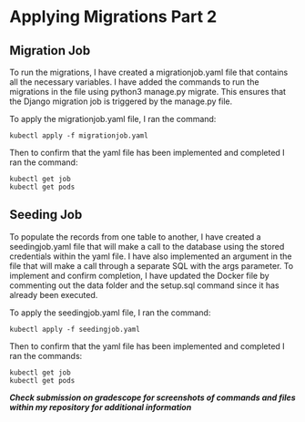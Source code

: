 # Applying Migrations Part 2

## Migration Job
To run the migrations, I have created a migrationjob.yaml file that contains all the necessary variables. I have added the commands to run the migrations in the file using python3 manage.py migrate. This ensures that the Django migration job is triggered by the manage.py file.

To apply the migrationjob.yaml file, I ran the command:
```
kubectl apply -f migrationjob.yaml
```

Then to confirm that the yaml file has been implemented and completed I ran the command:
```
kubectl get job
kubectl get pods
```

## Seeding Job
To populate the records from one table to another, I have created a seedingjob.yaml file that will make a call to the database using the stored credentials within the yaml file. I have also implemented an argument in the file that will make a call through a separate SQL with the args parameter.
To implement and confirm completion, I have updated the Docker file by commenting out the data folder and the setup.sql command since it has already been executed.

To apply the seedingjob.yaml file, I ran the command:
```
kubectl apply -f seedingjob.yaml
```

Then to confirm that the yaml file has been implemented and completed I ran the commands:
```
kubectl get job
kubectl get pods
```
***Check submission on gradescope for screenshots of commands and files within my repository for additional information***
